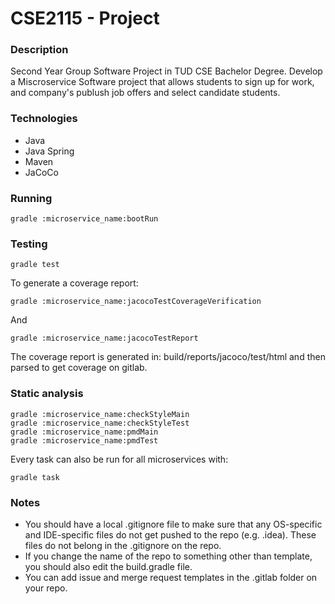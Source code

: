 # CSE2115 - Project

### Description
Second Year Group Software Project in TUD CSE Bachelor Degree.
Develop a Miscroservice Software project that allows students to sign up for work, and company's publush  job offers and select candidate students.

### Technologies
- Java
- Java Spring
- Maven
- JaCoCo

### Running 
`gradle :microservice_name:bootRun`

### Testing
```shell
gradle test
```

To generate a coverage report:
```shell
gradle :microservice_name:jacocoTestCoverageVerification
```


And
```shell
gradle :microservice_name:jacocoTestReport
```
The coverage report is generated in: build/reports/jacoco/test/html and then parsed to get coverage on gitlab.

### Static analysis
```shell
gradle :microservice_name:checkStyleMain
gradle :microservice_name:checkStyleTest
gradle :microservice_name:pmdMain
gradle :microservice_name:pmdTest
```
Every task can also be run for all microservices with:
```shell
gradle task
```

### Notes
- You should have a local .gitignore file to make sure that any OS-specific and IDE-specific files do not get pushed to the repo (e.g. .idea). These files do not belong in the .gitignore on the repo.
- If you change the name of the repo to something other than template, you should also edit the build.gradle file.
- You can add issue and merge request templates in the .gitlab folder on your repo. 
